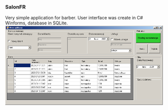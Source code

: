 ### SalonFR
Very simple application for barber. User interface was create in C# Winforms, database in SQLite.
[![](https://github.com/marcinJ81/salon_fr/blob/master/Image/salonfr.png)](https://github.com/marcinJ81/salon_fr/blob/master/Image/salonfr.png "Example Screen")
